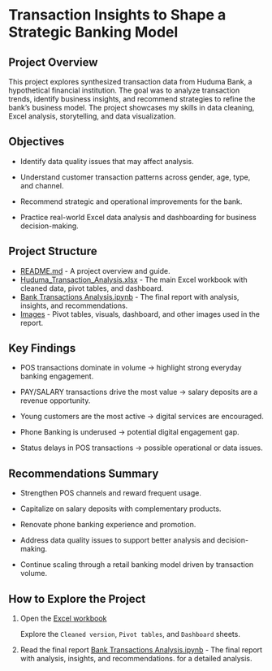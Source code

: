 # Transaction Insights to Shape a Strategic Banking Model

## Project Overview
This project explores synthesized transaction data from Huduma Bank, a hypothetical financial institution. The goal was to analyze transaction trends, identify business insights, and recommend strategies to refine the bank’s business model. The project showcases my skills in data cleaning, Excel analysis, storytelling, and data visualization.

## Objectives

- Identify data quality issues that may affect analysis.

- Understand customer transaction patterns across gender, age, type, and channel.

- Recommend strategic and operational improvements for the bank.

- Practice real-world Excel data analysis and dashboarding for business decision-making.

## Project Structure

- [README.md](https://github.com/MaureenMbugua/Bank-Transactions-Analysis/blob/main/README.md) - A project overview and guide.
- [Huduma_Transaction_Analysis.xlsx](https://github.com/MaureenMbugua/Bank-Transactions-Analysis/blob/main/Huduma_Transaction_Analysis.xlsx) - The main Excel workbook with cleaned data, pivot tables, and dashboard.
- [Bank Transactions Analysis.ipynb](https://github.com/MaureenMbugua/Bank-Transactions-Analysis/blob/main/Bank%20Transactions%20Analysis.ipynb) - The final report with analysis, insights, and recommendations.
- [Images](https://github.com/MaureenMbugua/Bank-Transactions-Analysis/tree/main/Images) - Pivot tables, visuals, dashboard, and other images used in the report.

## Key Findings
- POS transactions dominate in volume → highlight strong everyday banking engagement.

- PAY/SALARY transactions drive the most value → salary deposits are a revenue opportunity.

- Young customers are the most active → digital services are encouraged.

- Phone Banking is underused → potential digital engagement gap.

- Status delays in POS transactions → possible operational or data issues.

## Recommendations Summary

- Strengthen POS channels and reward frequent usage.

- Capitalize on salary deposits with complementary products.

- Renovate phone banking experience and promotion.

- Address data quality issues to support better analysis and decision-making.

- Continue scaling through a retail banking model driven by transaction volume.

## How to Explore the Project

1. Open the [Excel workbook](https://github.com/MaureenMbugua/Bank-Transactions-Analysis/blob/main/Huduma_Transaction_Analysis.xlsx)

    Explore the `Cleaned version`, `Pivot tables`, and `Dashboard` sheets.

2. Read the final report [Bank Transactions Analysis.ipynb](https://github.com/MaureenMbugua/Bank-Transactions-Analysis/blob/main/Bank%20Transactions%20Analysis.ipynb) - The final report with analysis, insights, and recommendations. for a detailed analysis.
